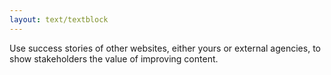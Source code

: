 ```yaml
---
layout: text/textblock
---
```

Use success stories of other websites, either yours or external agencies, to show stakeholders the value of improving content.
